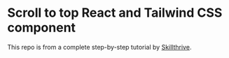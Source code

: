 # Scroll to top React and Tailwind CSS component

This repo is from a complete step-by-step tutorial by [Skillthrive](https://youtu.be/fJji8_Ywjmc).
